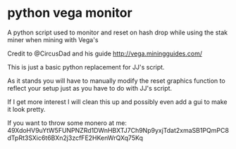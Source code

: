 # python vega monitor
A python script used to monitor and reset on hash drop while using the stak miner when mining with Vega's

Credit to @CircusDad and his guide 
http://vega.miningguides.com/

This is just a basic python replacement for JJ's script.

As it stands you will have to manually modify the reset graphics function to reflect your setup just as you have to do with JJ's script.

If I get more interest I will clean this up and possibly even add a gui to make it look pretty.


If you want to throw some monero at me:
49XdoHV9uYtW5FUNPNZRd1DWnHBXTJ7Ch9Np9yxjTdat2xmaSB1PQmPC8dTpRt3SXic6t6BXn2j3zcfFE2HKenWrQXq75Kq
